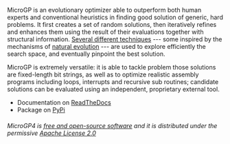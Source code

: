 MicroGP is an evolutionary optimizer able to outperform both human experts and conventional heuristics in finding good solution of generic, hard problems. It first creates a set of random solutions, then iteratively refines and enhances them using the result of their evaluations together with structural information. [Several different techniques](https://scholar.google.com/scholar?q=%28+squillero+OR+tonda+%29+AND+microgp) --- some inspired by the mechanisms of [natural evolution](https://en.wikipedia.org/wiki/Evolutionary_computation) --- are used to explore efficiently the search space, and eventually pinpoint the best solution.

MicroGP is extremely versatile: it is able to tackle problem those solutions are fixed-length bit strings, as well as to optimize realistic assembly programs including loops, interrupts and recursive sub routines; candidate solutions can be evaluated using an independent, proprietary external tool. 

* Documentation on [ReadTheDocs](https://microgp4.readthedocs.io/)
* Package on [PyPi](https://pypi.org/project/microgp/)

###### MicroGP4 is [free and open-source software](https://en.wikipedia.org/wiki/Free_and_open-source_software) and it is distributed under the permissive [Apache License 2.0](https://www.tldrlegal.com/l/apache2)


